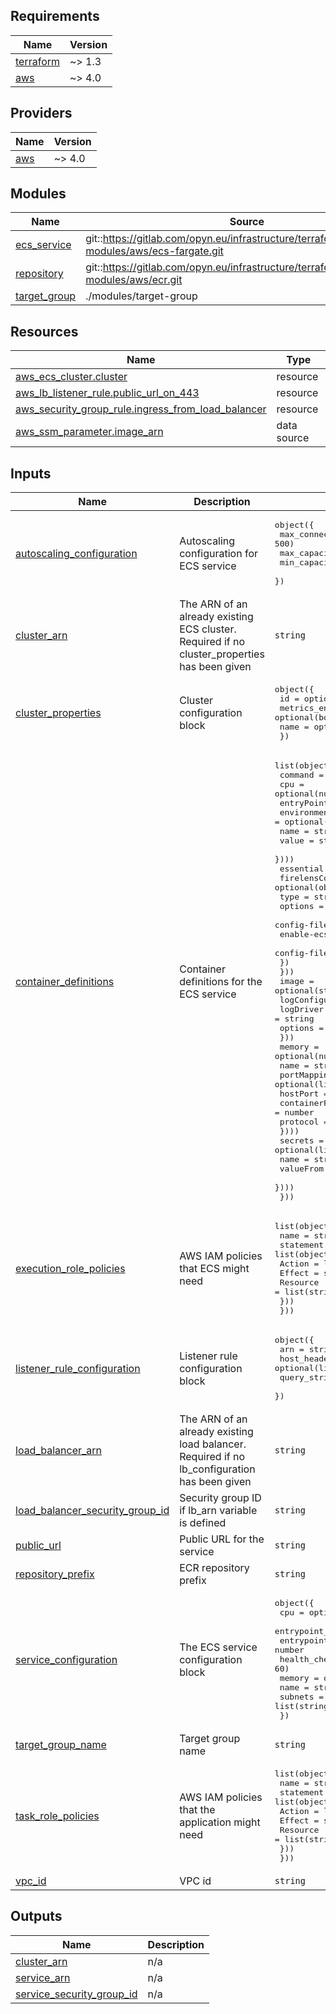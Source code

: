 <!-- BEGIN_TF_DOCS -->
## Requirements

| Name | Version |
|------|---------|
| <a name="requirement_terraform"></a> [terraform](#requirement\_terraform) | ~> 1.3 |
| <a name="requirement_aws"></a> [aws](#requirement\_aws) | ~> 4.0 |

## Providers

| Name | Version |
|------|---------|
| <a name="provider_aws"></a> [aws](#provider\_aws) | ~> 4.0 |

## Modules

| Name | Source | Version |
|------|--------|---------|
| <a name="module_ecs_service"></a> [ecs\_service](#module\_ecs\_service) | git::https://gitlab.com/opyn.eu/infrastructure/terraform/library/base-modules/aws/ecs-fargate.git | n/a |
| <a name="module_repository"></a> [repository](#module\_repository) | git::https://gitlab.com/opyn.eu/infrastructure/terraform/library/base-modules/aws/ecr.git | n/a |
| <a name="module_target_group"></a> [target\_group](#module\_target\_group) | ./modules/target-group | n/a |

## Resources

| Name | Type |
|------|------|
| [aws_ecs_cluster.cluster](https://registry.terraform.io/providers/hashicorp/aws/latest/docs/resources/ecs_cluster) | resource |
| [aws_lb_listener_rule.public_url_on_443](https://registry.terraform.io/providers/hashicorp/aws/latest/docs/resources/lb_listener_rule) | resource |
| [aws_security_group_rule.ingress_from_load_balancer](https://registry.terraform.io/providers/hashicorp/aws/latest/docs/resources/security_group_rule) | resource |
| [aws_ssm_parameter.image_arn](https://registry.terraform.io/providers/hashicorp/aws/latest/docs/data-sources/ssm_parameter) | data source |

## Inputs

| Name | Description | Type | Default | Required |
|------|-------------|------|---------|:--------:|
| <a name="input_autoscaling_configuration"></a> [autoscaling\_configuration](#input\_autoscaling\_configuration) | Autoscaling configuration for ECS service | <pre>object({<br>    max_connections_per_container = optional(number, 500)<br>    max_capacity                  = number<br>    min_capacity                  = number<br>  })</pre> | n/a | yes |
| <a name="input_cluster_arn"></a> [cluster\_arn](#input\_cluster\_arn) | The ARN of an already existing ECS cluster. Required if no cluster\_properties has been given | `string` | `null` | no |
| <a name="input_cluster_properties"></a> [cluster\_properties](#input\_cluster\_properties) | Cluster configuration block | <pre>object({<br>    id              = optional(string)<br>    metrics_enabled = optional(bool, true)<br>    name            = optional(string)<br>  })</pre> | n/a | yes |
| <a name="input_container_definitions"></a> [container\_definitions](#input\_container\_definitions) | Container definitions for the ECS service | <pre>list(object({<br>    command    = optional(list(string))<br>    cpu        = optional(number)<br>    entryPoint = optional(list(string))<br>    environment = optional(list(object({<br>      name  = string<br>      value = string<br>    })))<br>    essential = optional(bool)<br>    firelensConfiguration = optional(object({<br>      type = string<br>      options = object({<br>        config-file-type        = string<br>        enable-ecs-log-metadata = bool<br>        config-file-value       = string<br>      })<br>    }))<br>    image = optional(string)<br>    logConfiguration = optional(object({<br>      logDriver = string<br>      options   = optional(map(string))<br>    }))<br>    memory = optional(number)<br>    name   = string<br>    portMappings = optional(list(object({<br>      hostPort      = optional(number)<br>      containerPort = number<br>      protocol      = string<br>    })))<br>    secrets = optional(list(object({<br>      name      = string<br>      valueFrom = string<br>    })))<br>  }))</pre> | n/a | yes |
| <a name="input_execution_role_policies"></a> [execution\_role\_policies](#input\_execution\_role\_policies) | AWS IAM policies that ECS might need | <pre>list(object({<br>    name = string<br>    statement = list(object({<br>      Action   = list(string)<br>      Effect   = string<br>      Resource = list(string)<br>    }))<br>  }))</pre> | `[]` | no |
| <a name="input_listener_rule_configuration"></a> [listener\_rule\_configuration](#input\_listener\_rule\_configuration) | Listener rule configuration block | <pre>object({<br>    arn = string<br>    host_header = optional(list(string))<br>    query_string = optional(list(string))<br>  })</pre> | `null` | no |
| <a name="input_load_balancer_arn"></a> [load\_balancer\_arn](#input\_load\_balancer\_arn) | The ARN of an already existing load balancer. Required if no lb\_configuration has been given | `string` | `null` | no |
| <a name="input_load_balancer_security_group_id"></a> [load\_balancer\_security\_group\_id](#input\_load\_balancer\_security\_group\_id) | Security group ID if lb\_arn variable is defined | `string` | `null` | no |
| <a name="input_public_url"></a> [public\_url](#input\_public\_url) | Public URL for the service | `string` | n/a | yes |
| <a name="input_repository_prefix"></a> [repository\_prefix](#input\_repository\_prefix) | ECR repository prefix | `string` | n/a | yes |
| <a name="input_service_configuration"></a> [service\_configuration](#input\_service\_configuration) | The ECS service configuration block | <pre>object({<br>    cpu                                  = optional(number, 1024)<br>    entrypoint_container_name            = string<br>    entrypoint_container_port            = number<br>    health_check_grace_period_in_seconds = optional(number, 60)<br>    memory                               = optional(number, 2048)<br>    name                                 = string<br>    subnets                              = list(string)<br>  })</pre> | n/a | yes |
| <a name="input_target_group_name"></a> [target\_group\_name](#input\_target\_group\_name) | Target group name | `string` | n/a | yes |
| <a name="input_task_role_policies"></a> [task\_role\_policies](#input\_task\_role\_policies) | AWS IAM policies that the application might need | <pre>list(object({<br>    name = string<br>    statement = list(object({<br>      Action   = list(string)<br>      Effect   = string<br>      Resource = list(string)<br>    }))<br>  }))</pre> | `[]` | no |
| <a name="input_vpc_id"></a> [vpc\_id](#input\_vpc\_id) | VPC id | `string` | n/a | yes |

## Outputs

| Name | Description |
|------|-------------|
| <a name="output_cluster_arn"></a> [cluster\_arn](#output\_cluster\_arn) | n/a |
| <a name="output_service_arn"></a> [service\_arn](#output\_service\_arn) | n/a |
| <a name="output_service_security_group_id"></a> [service\_security\_group\_id](#output\_service\_security\_group\_id) | n/a |
<!-- END_TF_DOCS -->